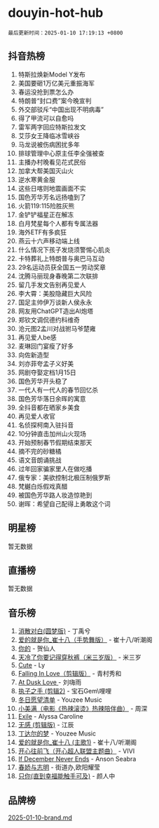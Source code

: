 # douyin-hot-hub

`最后更新时间：2025-01-10 17:19:13 +0800`

## 抖音热榜

1. 特斯拉焕新Model Y发布
1. 美国要砸1万亿美元重振海军
1. 春运没抢到票怎么办
1. 特朗普“封口费”案今晚宣判
1. 外交部驳斥“中国出现不明病毒”
1. 得了甲流可以自愈吗
1. 雷军两字回应特斯拉发文
1. 艾莎女王降临冰雪峡谷
1. 马龙说被伤病困扰多年
1. 排球管理中心原主任李全强被查
1. 主播办村晚看见花式民俗
1. 加拿大帮美国灭山火
1. 逆水寒黄金服
1. 这些日喀则地震画面不实
1. 国色芳华芳名远扬嗑到了
1. 火箭119:115险胜灰熊
1. 金铲铲福星正在解冻
1. 白月梵星每个人都有专属法器
1. 海外ETF有多疯狂
1. 燕云十六声移动端上线
1. 什么情况下孩子发烧须警惕心肌炎
1. 卡特葬礼上特朗普与奥巴马互动
1. 29名运动员获全国五一劳动奖章
1. 沈腾马丽现身春晚第二次联排
1. 留几手发文告别再见爱人
1. 李大霄：美股隐藏巨大风险
1. 国足主帅伊万谈新人侯永永
1. 网友用ChatGPT造出AI炮塔
1. 郑钦文调侃德约科维奇
1. 沧元图2孟川对战驸马爷楚雍
1. 再见爱人be感
1. 麦琳回门宴瘦了好多
1. 向佐新造型
1. 刘亦菲夸孟子义好美
1. 网剧夺娶定档1月15日
1. 国色芳华开头稳了
1. 一代人有一代人的春节回忆杀
1. 国色芳华落日余晖的寓意
1. 全抖音都在晒家乡美食
1. 再见爱人收官
1. 名侦探柯南入驻抖音
1. 10分钟直击加州山火现场
1. 开始预制春节假期结束那天
1. 摘不完的砂糖橘
1. 语文音朗诵挑战
1. 过年回家骗家里人在做吃播
1. 俄专家：美欲控制北极压制俄罗斯
1. 梵樾白烁假戏真醋
1. 被国色芳华路人妆造惊艳到
1. 谢晖：希望自己配得上勇敢这个词

## 明星榜

暂无数据

## 直播榜

暂无数据

## 音乐榜

1. [消散对白(圆梦版)](https://sf5-hl-cdn-tos.douyinstatic.com/obj/tos-cn-ve-2774/og4jB5I5IizzoZVAAAzWgBMAsMDWoArfwBOiFs) - 丁禹兮
1. [爱的就是你_崔十八（手势舞版）](https://sf5-hl-cdn-tos.douyinstatic.com/obj/tos-cn-ve-2774/oApB2AigNyB4sTw7JhBOikMAf0oDJzMWBuIrgm) - 崔十八/听潮阁
1. [你的](https://sf5-hl-cdn-tos.douyinstatic.com/obj/tos-cn-ve-2774/oYuIeKf42jB7sEV6B2upMdpYAgfrQWj0FeRegh) - 贺仙人
1. [天冷了你要记得穿秋裤（米三岁版）](https://sf5-hl-cdn-tos.douyinstatic.com/obj/tos-cn-ve-2774/oQlIwVIDWiZ6BQilAorS7MA0AgCkQDvcZAdm1) - 米三岁
1. [Cute](https://sf3-cdn-tos.douyinstatic.com/obj/tos-cn-ve-2774/o4IbIzHWKAAB4wsS5qMBRiiAlEBGTpQRNfFvuo) - Ly
1. [Falling In Love（剪辑版）](https://sf5-hl-cdn-tos.douyinstatic.com/obj/tos-cn-ve-2774/o8ajpA8zzgBPahbBIO8AcKGBLJezFCRd1wfP9f) - 青村秀和
1. [ At Dusk  Love ](https://sf5-hl-cdn-tos.douyinstatic.com/obj/tos-cn-ve-2774/o8CrpCf5CaYgI4ZrtQgMQAFEfuGqNnRSDQAPBc) - 刘嗨雨
1. [执子之手 (剪辑2)](https://sf6-cdn-tos.douyinstatic.com/obj/tos-cn-ve-2774/oUoZLQjCc31XzqsBnBQUNgeKtYPBcgbFDwtfcu) - 宝石Gem\哩哩
1. [冬日愿望清单](https://sf5-hl-cdn-tos.douyinstatic.com/obj/tos-cn-ve-2774/oIIgUOeamCFCVAzxN6MFRLIBlLGpUqQxeeHrLE) - Youzee Music
1. [小美满（电影《热辣滚烫》热辣陪伴曲）](https://sf5-hl-cdn-tos.douyinstatic.com/obj/tos-cn-ve-2774/o0GAn2lSgfZIDUgtevCGDQYnFg4CwnrBaxbTZL) - 周深
1. [Exile](https://sf5-hl-cdn-tos.douyinstatic.com/obj/tos-cn-ve-2774/oYj4gAQTknKE3WW0Je8KGmQ7z1cA4FefwtbufD) - Alyssa Caroline
1. [无感 (剪辑版)](https://sf5-hl-cdn-tos.douyinstatic.com/obj/tos-cn-ve-2774/o0eIsUzJBDlQaQFC5OFlgbMEZC1TFYBftOBn6p) - 江辰
1. [丁达尔的梦](https://sf5-hl-cdn-tos.douyinstatic.com/obj/tos-cn-ve-2774/oMU3WirUZBVQkAC9ccG5P2IQirziZM2RTInUY) - Youzee Music
1. [爱的就是你_崔十八 (主歌1)](https://sf5-hl-cdn-tos.douyinstatic.com/obj/tos-cn-ve-2774/oI5BO5DhFZ6UTcNCnZaOCBLtZ7WIMQGfgnXf5E) - 崔十八/听潮阁
1. [开心往前飞（开心超人联盟主题曲）](https://sf5-hl-cdn-tos.douyinstatic.com/obj/tos-cn-ve-2774/9d8fb7c82cf1421fb93a9fe925275e0a) - VIVI
1. [If December Never Ends](https://sf5-hl-cdn-tos.douyinstatic.com/obj/tos-cn-ve-2774/oY1IQMoTgCFIBg8RZifyqlBBt1UFgitTYmxeOS) - Anson Seabra
1. [春娇与志明](https://sf5-hl-cdn-tos.douyinstatic.com/obj/tos-cn-ve-2774/e530d8fceb7044b39707d7f9ff54add1) - 街道办,欧阳耀莹
1. [只你(直到幸福能触手可及)](https://sf5-hl-cdn-tos.douyinstatic.com/obj/tos-cn-ve-2774/o0lBkRDzFTeaVSUz3ZZSCBVtZ5DIMQGfgmEAuE) - 颜人中

## 品牌榜

[2025-01-10-brand.md](2025-01-10-brand.md)
